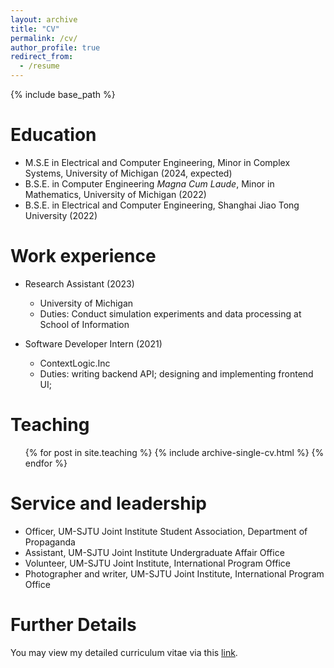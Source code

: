 ```yaml
---
layout: archive
title: "CV"
permalink: /cv/
author_profile: true
redirect_from:
  - /resume
---
```


{% include base_path %}

Education
======
* M.S.E in Electrical and Computer Engineering, Minor in Complex Systems, University of Michigan (2024, expected)
* B.S.E. in Computer Engineering *Magna Cum Laude*, Minor in Mathematics, University of Michigan (2022)
* B.S.E. in Electrical and Computer Engineering, Shanghai Jiao Tong University (2022)

Work experience
======
* Research Assistant (2023)
  * University of Michigan
  * Duties: Conduct simulation experiments and data processing at School of Information

* Software Developer Intern (2021)
  * ContextLogic.Inc
  * Duties: writing backend API; designing and implementing frontend UI;
  
<!--
Skills
======
* Software Tools:
  * Cadence Virtuoso
  * LTSpice
  * Git
  * Jenkins
  * MATLAB
* Programming Languages:
  * C++
  * Python
  * Javascript
  * Julia


Publications
======
  <ul>{% for post in site.publications %}
    {% include archive-single-cv.html %}
  {% endfor %}</ul>
  
Talks
======
  <ul>{% for post in site.talks %}
    {% include archive-single-talk-cv.html %}
  {% endfor %}</ul> -->
  
Teaching
======
  <ul>{% for post in site.teaching %}
    {% include archive-single-cv.html %}
  {% endfor %}</ul>
  
Service and leadership
======
* Officer, UM-SJTU Joint Institute Student Association, Department of Propaganda
* Assistant, UM-SJTU Joint Institute Undergraduate Affair Office
* Volunteer, UM-SJTU Joint Institute, International Program Office
* Photographer and writer, UM-SJTU Joint Institute, International Program Office

Further Details
======
You may view my detailed curriculum vitae via this [link](https://drive.google.com/file/d/1rVWZqVo0rPLN0mGZUyGDqh6Br1cfT9df/view?usp=sharing).

